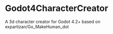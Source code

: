 # Godot4CharacterCreator
A 3d character creator for Godot 4.2+ based on expartizan/Go_MakeHuman_dot
